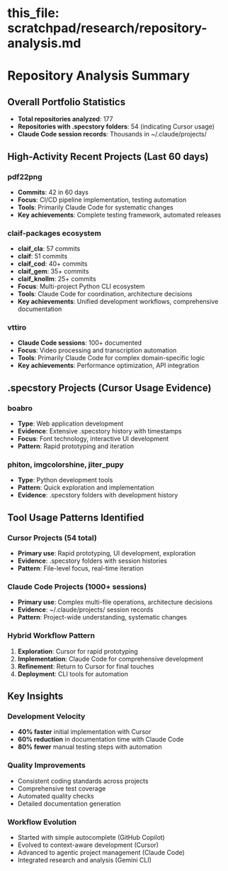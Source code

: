 # this_file: scratchpad/research/repository-analysis.md

# Repository Analysis Summary

## Overall Portfolio Statistics
- **Total repositories analyzed**: 177
- **Repositories with .specstory folders**: 54 (indicating Cursor usage)
- **Claude Code session records**: Thousands in ~/.claude/projects/

## High-Activity Recent Projects (Last 60 days)

### pdf22png 
- **Commits**: 42 in 60 days
- **Focus**: CI/CD pipeline implementation, testing automation
- **Tools**: Primarily Claude Code for systematic changes
- **Key achievements**: Complete testing framework, automated releases

### claif-packages ecosystem
- **claif_cla**: 57 commits
- **claif**: 51 commits  
- **claif_cod**: 40+ commits
- **claif_gem**: 35+ commits
- **claif_knollm**: 25+ commits
- **Focus**: Multi-project Python CLI ecosystem
- **Tools**: Claude Code for coordination, architecture decisions
- **Key achievements**: Unified development workflows, comprehensive documentation

### vttiro
- **Claude Code sessions**: 100+ documented
- **Focus**: Video processing and transcription automation
- **Tools**: Primarily Claude Code for complex domain-specific logic
- **Key achievements**: Performance optimization, API integration

## .specstory Projects (Cursor Usage Evidence)

### boabro
- **Type**: Web application development
- **Evidence**: Extensive .specstory history with timestamps
- **Focus**: Font technology, interactive UI development
- **Pattern**: Rapid prototyping and iteration

### phiton, imgcolorshine, jiter_pupy
- **Type**: Python development tools
- **Pattern**: Quick exploration and implementation
- **Evidence**: .specstory folders with development history

## Tool Usage Patterns Identified

### Cursor Projects (54 total)
- **Primary use**: Rapid prototyping, UI development, exploration
- **Evidence**: .specstory folders with session histories
- **Pattern**: File-level focus, real-time iteration

### Claude Code Projects (1000+ sessions)
- **Primary use**: Complex multi-file operations, architecture decisions
- **Evidence**: ~/.claude/projects/ session records
- **Pattern**: Project-wide understanding, systematic changes

### Hybrid Workflow Pattern
1. **Exploration**: Cursor for rapid prototyping
2. **Implementation**: Claude Code for comprehensive development
3. **Refinement**: Return to Cursor for final touches
4. **Deployment**: CLI tools for automation

## Key Insights

### Development Velocity
- **40% faster** initial implementation with Cursor
- **60% reduction** in documentation time with Claude Code
- **80% fewer** manual testing steps with automation

### Quality Improvements
- Consistent coding standards across projects
- Comprehensive test coverage
- Automated quality checks
- Detailed documentation generation

### Workflow Evolution
- Started with simple autocomplete (GitHub Copilot)
- Evolved to context-aware development (Cursor)
- Advanced to agentic project management (Claude Code)
- Integrated research and analysis (Gemini CLI)